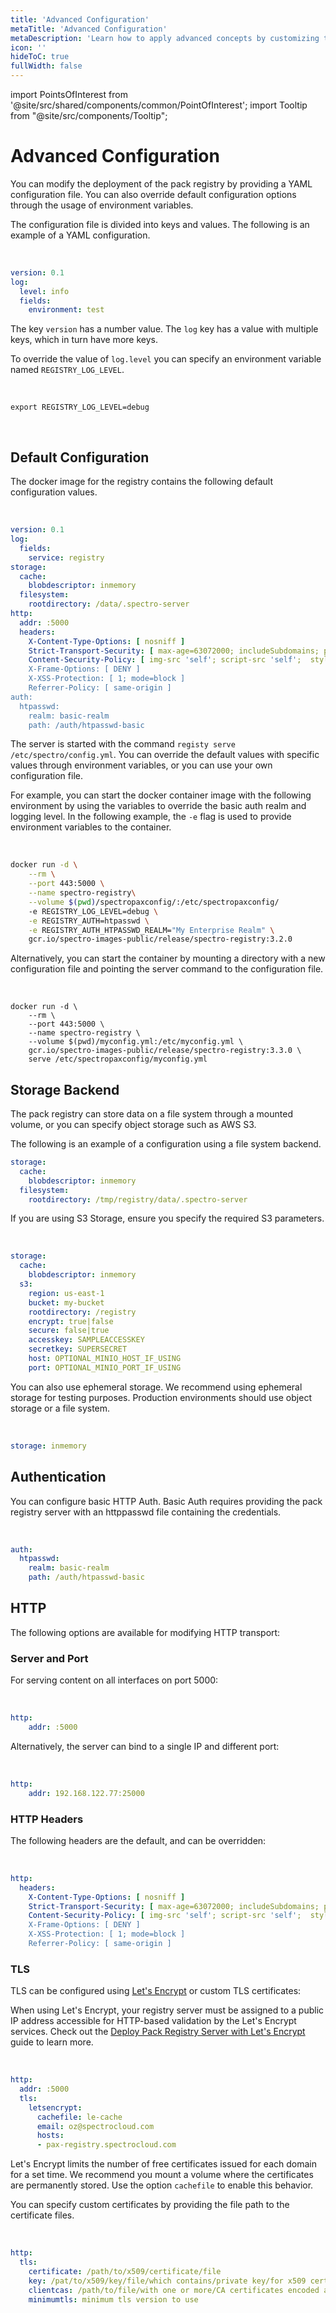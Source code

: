 ```yaml
---
title: 'Advanced Configuration'
metaTitle: 'Advanced Configuration'
metaDescription: 'Learn how to apply advanced concepts by customizing the deployments of the Packs registry.'
icon: ''
hideToC: true
fullWidth: false
---
```





import PointsOfInterest from '@site/src/shared/components/common/PointOfInterest';
import Tooltip from "@site/src/components/Tooltip";


# Advanced Configuration

You can modify the deployment of the pack registry by providing a YAML configuration file. You can also override default configuration options through the usage of environment variables.

The configuration file is divided into keys and values. The following is an example of a YAML configuration.

<br />

```yaml
version: 0.1
log:
  level: info
  fields:
    environment: test
```


The key `version` has a number value. The `log` key has a value with multiple keys, which in turn have more keys.

To override the value of `log.level` you can specify an environment variable named
`REGISTRY_LOG_LEVEL`.

<br />

```shell
export REGISTRY_LOG_LEVEL=debug
```

<br />

## Default Configuration

The docker image for the registry contains the following default configuration values.

<br />

```yaml
version: 0.1
log:
  fields:
    service: registry
storage:
  cache:
    blobdescriptor: inmemory
  filesystem:
    rootdirectory: /data/.spectro-server
http:
  addr: :5000
  headers:
    X-Content-Type-Options: [ nosniff ]
    Strict-Transport-Security: [ max-age=63072000; includeSubdomains; preload ]
    Content-Security-Policy: [ img-src 'self'; script-src 'self';  style-src 'self ]
    X-Frame-Options: [ DENY ]
    X-XSS-Protection: [ 1; mode=block ]
    Referrer-Policy: [ same-origin ]
auth:
  htpasswd:
    realm: basic-realm
    path: /auth/htpasswd-basic
```

The server is started with the command `registy serve /etc/spectro/config.yml`.
You can override the default values with specific values through environment
variables, or you can use your own configuration file.

For example, you can start the docker container image with the following environment by using the
variables to override the basic auth realm and logging level. In the following example, the `-e` flag is used to provide environment variables to the container.

<br />

```bash
docker run -d \
    --rm \
    --port 443:5000 \
    --name spectro-registry\
    --volume $(pwd)/spectropaxconfig/:/etc/spectropaxconfig/
    -e REGISTRY_LOG_LEVEL=debug \
    -e REGISTRY_AUTH=htpasswd \
    -e REGISTRY_AUTH_HTPASSWD_REALM="My Enterprise Realm" \
    gcr.io/spectro-images-public/release/spectro-registry:3.2.0
```

Alternatively, you can start the container by mounting a directory with a new configuration file and pointing the server command to the configuration file.

<br />

```shell
docker run -d \
    --rm \
    --port 443:5000 \
    --name spectro-registry \
    --volume $(pwd)/myconfig.yml:/etc/myconfig.yml \
    gcr.io/spectro-images-public/release/spectro-registry:3.3.0 \
    serve /etc/spectropaxconfig/myconfig.yml
```
## Storage Backend

The pack registry can store data on a file system through a mounted
volume, or you can specify object storage such as AWS S3.

The following is an example of a configuration using a file system backend.

```yaml
storage:
  cache:
    blobdescriptor: inmemory
  filesystem:
    rootdirectory: /tmp/registry/data/.spectro-server
```

If you are using S3 Storage, ensure you specify the required S3 parameters.

<br />

```yaml
storage:
  cache:
    blobdescriptor: inmemory
  s3:
    region: us-east-1
    bucket: my-bucket
    rootdirectory: /registry
    encrypt: true|false
    secure: false|true
    accesskey: SAMPLEACCESSKEY
    secretkey: SUPERSECRET
    host: OPTIONAL_MINIO_HOST_IF_USING
    port: OPTIONAL_MINIO_PORT_IF_USING
```

You can also use ephemeral storage. We recommend using ephemeral storage for testing purposes. Production environments should use object storage or a file system.

<br />

```yaml
storage: inmemory
```

## Authentication

You can configure basic HTTP Auth. Basic Auth requires providing the pack registry server with an httppasswd file containing the credentials.

<br />

```yaml
auth:
  htpasswd:
    realm: basic-realm
    path: /auth/htpasswd-basic
```

## HTTP

The following options are available for modifying HTTP transport:

### Server and Port

For serving content on all interfaces on port 5000:

<br />

```yaml
http:
    addr: :5000
```
Alternatively, the server can bind to a single IP and different port:

<br />

```yaml
http:
    addr: 192.168.122.77:25000
```
### HTTP Headers

The following headers are the default, and can be overridden:

<br />

```yaml
http:
  headers:
    X-Content-Type-Options: [ nosniff ]
    Strict-Transport-Security: [ max-age=63072000; includeSubdomains; preload ]
    Content-Security-Policy: [ img-src 'self'; script-src 'self';  style-src 'self ]
    X-Frame-Options: [ DENY ]
    X-XSS-Protection: [ 1; mode=block ]
    Referrer-Policy: [ same-origin ]
```
### TLS

TLS can be configured using [Let's Encrypt](https://letsencrypt.org) or custom TLS certificates:

When using Let's Encrypt, your registry server must be assigned to a public IP address accessible for HTTP-based validation by the Let's Encrypt services. Check out the [Deploy Pack Registry Server with Let's Encrypt](/registries-and-packs/adding-a-custom-registry#deploypackregistryserverwithletsencrypt) guide to learn more.

<br />

```yaml
http:
  addr: :5000
  tls:
    letsencrypt:
      cachefile: le-cache
      email: oz@spectrocloud.com
      hosts:
      - pax-registry.spectrocloud.com
```

Let's Encrypt limits the number of free certificates issued for each domain for a set time.
We recommend you mount a volume where the certificates are permanently stored. Use the
option `cachefile` to enable this behavior.

You can specify custom certificates by providing the file path to the certificate files.

<br />

```yaml
http:
  tls:
    certificate: /path/to/x509/certificate/file
    key: /pat/to/x509/key/file/which contains/private key/for x509 certificate above
    clientcas: /path/to/file/with one or more/CA certificates encoded as PEM
    minimumtls: minimum tls version to use
```
